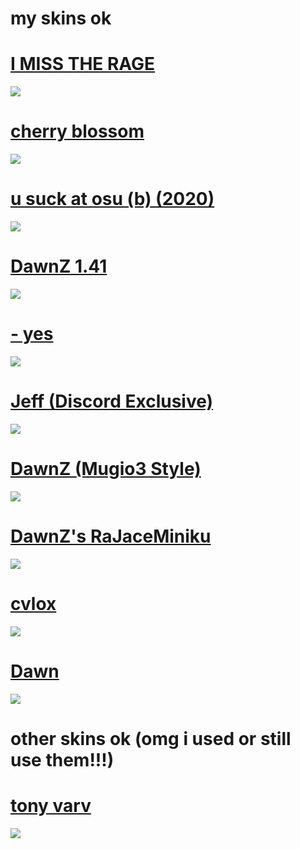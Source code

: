 # my skins ok

# [I MISS THE RAGE](https://drive.google.com/uc?export=download&id=1pDXiAh0wmq2DzasNPkGnp_-5zuba2H9O)
![](https://i.imgur.com/dPfDY84.png)

# [cherry blossom](https://drive.google.com/uc?export=download&id=1oQdWnow7_fgXo4qYdjj691tkPfacVAZG)
![](https://i.imgur.com/orP6jDS.png)

# [u suck at osu (b) (2020)](https://drive.google.com/uc?export=download&id=1l69YoXkn58o1RkOY4sDJ_etVBo37MedW)
![](https://i.postimg.cc/1XfxhQ0c/screenshot143.png)

# [DawnZ 1.41](https://drive.google.com/uc?export=download&id=1Cs-tOWR_yokuUqo3fQoNqbdMcjyVPnlS)
![](https://i.postimg.cc/wjRrQ2FM/screenshot142.png)

# [- yes](https://drive.google.com/uc?export=download&id=1M6qr7VrH4TWdIRKTBuEB-3Kn8psnN8Wo)
![](https://i.imgur.com/mSkIJ0O.png)

# [Jeff (Discord Exclusive)](https://cdn.discordapp.com/attachments/754624025455493120/852912577565818930/Jeff.osk)
![](https://cdn.discordapp.com/attachments/754624025455493120/852912962909372436/screenshot051.png)

# [DawnZ (Mugio3 Style)](https://drive.google.com/uc?export=download&id=1Rf5C7lfGlqljgDxdw-vvVYC05N3TGB00)
![](https://i.imgur.com/2iQsfnP.png)

# [DawnZ's RaJaceMiniku](https://drive.google.com/uc?export=download&id=1S4M42m-xEIi9S6q9rgZ-6G2mhOikJ0Ab)
![](https://i.imgur.com/XWRivYZ.png)

# [cvlox](https://drive.google.com/uc?export=download&id=1ivcCfEHxYYVgXApXGMeoHZGqPaJi58jI)
![](https://i.imgur.com/bmRLG2o.jpg)

# [Dawn](https://drive.google.com/uc?export=download&id=1bQZt92S7WjUc76b2tdQApHxkNvzGxxR6)
![](https://i.imgur.com/5ghipYe.jpg)

# other skins ok (omg i used or still use them!!!)

# [tony varv](https://mega.nz/file/5WZ1TCDb#kGvBLznI9aH-KxbBQsIkOl5Lumaeere0Jn9rj7qaP4Q)
![](https://osu.ppy.sh/ss/15626158/88a1)
